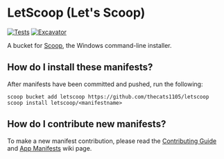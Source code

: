 # LetScoop (Let's Scoop)

[![Tests](https://github.com/thecats1105/letscoop/actions/workflows/ci.yml/badge.svg)](https://github.com/thecats1105/letsccop/actions/workflows/ci.yml) [![Excavator](https://github.com/thecats1105/letscoop/actions/workflows/excavator.yml/badge.svg)](https://github.com/thecats1105/letscoop/actions/workflows/excavator.yml)

A bucket for [Scoop](https://scoop.sh), the Windows command-line installer.

## How do I install these manifests?

After manifests have been committed and pushed, run the following:

```pwsh
scoop bucket add letscoop https://github.com/thecats1105/letscoop
scoop install letscoop/<manifestname>
```

## How do I contribute new manifests?

To make a new manifest contribution, please read the [Contributing
Guide](https://github.com/ScoopInstaller/.github/blob/main/.github/CONTRIBUTING.md)
and [App Manifests](https://github.com/ScoopInstaller/Scoop/wiki/App-Manifests)
wiki page.
